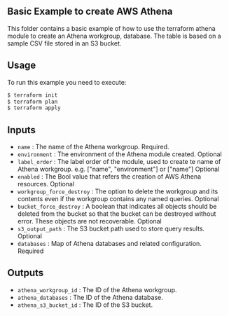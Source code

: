 ## Basic Example to create AWS Athena

This folder contains a basic example of how to use the terraform athena module to create an Athena workgroup, database. The table is based on a sample CSV file stored in an S3 bucket.

## Usage

To run this example you need to execute:

```bash
$ terraform init
$ terraform plan
$ terraform apply
```

## Inputs

- `name` : The name of the Athena workgroup. Required.
- `environment` : The environment of the Athena module created. Optional
- `label_order` : The label order of the module, used to create te name of Athena workgroup. e.g. ["name", "environment"] or ["name"] Optional
- `enabled` : The Bool value that refers the creation of AWS Athena resources. Optional
- `workgroup_force_destroy` : The option to delete the workgroup and its contents even if the workgroup contains any named queries. Optional
- `bucket_force_destroy` : A boolean that indicates all objects should be deleted from the bucket so that the bucket can be destroyed without error. These objects are not recoverable. Optional
- `s3_output_path` : The S3 bucket path used to store query results. Optional
- `databases` : Map of Athena databases and related configuration. Required

## Outputs

- `athena_workgroup_id` : The ID of the Athena workgroup.
- `athena_databases` : The ID of the Athena database.
- `athena_s3_bucket_id` : The ID of the S3 bucket.